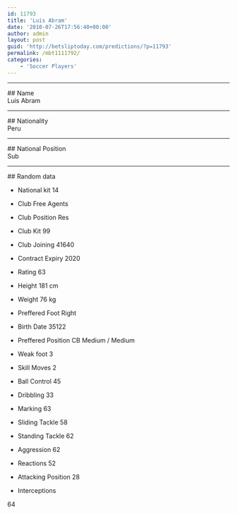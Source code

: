 ```yaml
---
id: 11793
title: 'Luis Abram'
date: '2010-07-26T17:56:40+00:00'
author: admin
layout: post
guid: 'http://betsliptoday.com/predictions/?p=11793'
permalink: /mbt1111792/
categories:
    - 'Soccer Players'
---
```


- - - - - -

\## Name  
 Luis Abram

- - - - - -

\## Nationality  
 Peru

- - - - - -

\## National Position  
 Sub

- - - - - -

\## Random data

- National kit
 14

- Club
 Free Agents

- Club Position
 Res

- Club Kit
 99

- Club Joining
 41640

- Contract Expiry
 2020

- Rating
 63

- Height
 181 cm

- Weight
 76 kg

- Preffered Foot
 Right

- Birth Date
 35122

- Preffered Position
 CB Medium / Medium

- Weak foot
 3

- Skill Moves
 2

- Ball Control
 45

- Dribbling
 33

- Marking
 63

- Sliding Tackle
 58

- Standing Tackle
 62

- Aggression
 62

- Reactions
 52

- Attacking Position
 28

- Interceptions

 64